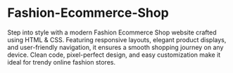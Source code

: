 # Fashion-Ecommerce-Shop
Step into style with a modern Fashion Ecommerce Shop website crafted using HTML &amp; CSS. Featuring responsive layouts, elegant product displays, and user-friendly navigation, it ensures a smooth shopping journey on any device. Clean code, pixel-perfect design, and easy customization make it ideal for trendy online fashion stores.
